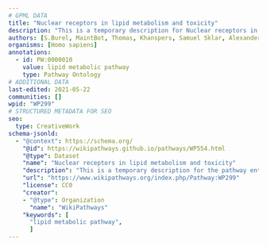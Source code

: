 ```yaml
---
# GPML DATA
title: "Nuclear receptors in lipid metabolism and toxicity"
description: "This is a temporary description for Nuclear receptors in lipid metabolism and toxicity"
authors: [S.Burel, MaintBot, Thomas, Khanspers, Samuel Sklar, AlexanderPico, Egonw, Mkutmon, Eweitz]
organisms: [Homo sapiens]
annotations:
  - id: PW:0000010
    value: lipid metabolic pathway
    type: Pathway Ontology
# ADDITIONAL DATA
last-edited: 2021-05-22
communities: []
wpid: "WP299"
# STRUCTURED METADATA FOR SEO
seo:
  type: CreativeWork
schema-jsonld:
  - "@context": https://schema.org/
    "@id": https://wikipathways.github.io/pathways/WP554.html
    "@type": Dataset
    "name": "Nuclear receptors in lipid metabolism and toxicity"
    "description": "This is a temporary description for the pathway entitled: Nuclear receptors in lipid metabolism and toxicity"
    "url": "https://www.wikipathways.org/index.php/Pathway:WP299"
    "license": CC0
    "creator":
    - "@type": Organization
      "name": "WikiPathways"
    "keywords": [
      "lipid metabolic pathway",
      ]
---
```

